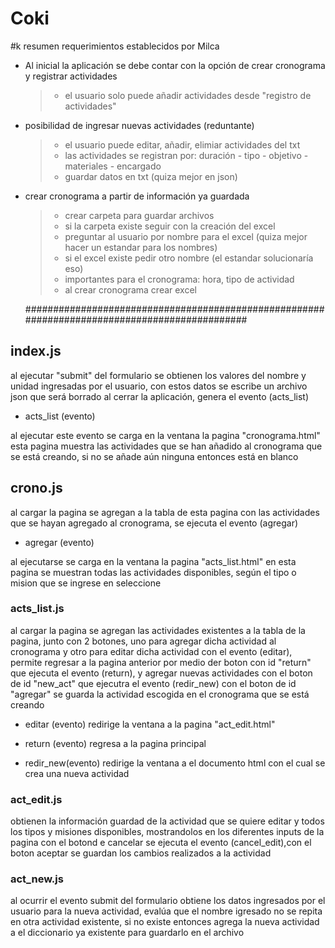 # Coki

#k resumen requerimientos establecidos por Milca

- Al inicial la aplicación se debe contar con la opción de crear cronograma y
  registrar actividades

  > - el usuario solo puede añadir actividades desde "registro de actividades"

- posibilidad de ingresar nuevas actividades (reduntante)

  > - el usuario puede editar, añadir, elimiar actividades del txt
  > - las actividades se registran por: duración - tipo - objetivo - materiales -
  >   encargado
  > - guardar datos en txt (quiza mejor en json)

- crear cronograma a partir de información ya guardada

  > - crear carpeta para guardar archivos
  > - si la carpeta existe seguir con la creación del excel
  > - preguntar al usuario por nombre para el excel (quiza mejor hacer un
  >   estandar para los nombres)
  > - si el excel existe pedir otro nombre (el estandar solucionaría eso)
  > - importantes para el cronograma: hora, tipo de actividad
  > - al crear cronograma crear excel

  ##############################################################################################

## index.js

al ejecutar "submit" del formulario se obtienen los valores del nombre
y unidad ingresadas por el usuario, con estos datos se escribe un archivo json
que será borrado al cerrar la aplicación, genera el evento (acts_list)

- acts_list (evento)

al ejecutar este evento se carga en la ventana la pagina "cronograma.html"
esta pagina muestra las actividades que se han añadido al cronograma que se
está creando, si no se añade aún ninguna entonces está en blanco

## crono.js

al cargar la pagina se agregan a la tabla de esta pagina con las actividades
que se hayan agregado al cronograma, se ejecuta el evento (agregar)

- agregar (evento)

al ejecutarse se carga en la ventana la pagina "acts_list.html"
en esta pagina se muestran todas las actividades disponibles, según el tipo
o mision que se ingrese en seleccione

### acts_list.js

al cargar la pagina se agregan las actividades existentes a la tabla de la
pagina, junto con 2 botones, uno para agregar dicha actividad al cronograma
y otro para editar dicha actividad con el evento (editar), permite regresar a la pagina anterior por
medio der boton con id "return" que ejecuta el evento (return), y agregar nuevas actividades con el boton
de id "new_act" que ejecutra el evento (redir_new)
con el boton de id "agregar" se guarda la actividad escogida en el cronograma
que se está creando

- editar (evento)
  redirige la ventana a la pagina "act_edit.html"

- return (evento)
  regresa a la pagina principal

- redir_new(evento)
  redirige la ventana a el documento html con el cual se crea una nueva actividad

### act_edit.js

obtienen la información guardad de la actividad que se quiere editar y todos los tipos y misiones disponibles, mostrandolos en los diferentes inputs de la pagina
con el botond e cancelar se ejecuta el evento (cancel_edit),con el boton aceptar
se guardan los cambios realizados a la actividad

### act_new.js

al ocurrir el evento submit del formulario obtiene los datos ingresados por el usuario para la nueva actividad, evalúa que el nombre igresado no se repita en otra actividad existente, si no existe entonces agrega la nueva actividad a el diccionario ya existente para guardarlo en el archivo
